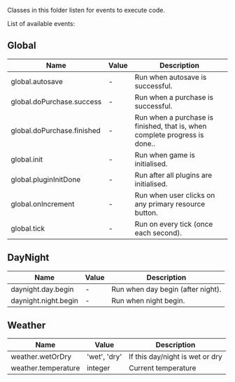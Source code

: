 Classes in this folder listen for events to execute code.

List of available events:

## Global

| Name | Value | Description
|---|---|---
| global.autosave | - | Run when autosave is successful.
| global.doPurchase.success | - | Run when a purchase is successful.
| global.doPurchase.finished | - | Run when a purchase is finished, that is, when complete progress is done..
| global.init | - | Run when game is initialised.
| global.pluginInitDone | - | Run after all plugins are initialised.
| global.onIncrement | - | Run when user clicks on any primary resource button.
| global.tick | - | Run on every tick (once each second).

## DayNight

| Name | Value | Description
|---|---|---
| daynight.day.begin | - |  Run when day begin (after night).
| daynight.night.begin | - |  Run when night begin.

## Weather

| Name | Value | Description
|---|---|---
| weather.wetOrDry | 'wet', 'dry' | If this day/night is wet or dry
| weather.temperature | integer | Current temperature

